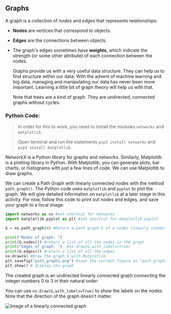 <!--title={Graphs}-->

<!--badges={Python:10}-->

<!--concepts={introToGraphs, pythonCode}-->

## Graphs

A graph is a collection of *nodes* and *edges* that represents relationships:

- **Nodes** are vertices that correspond to objects.

- **Edges** are the connections between objects.

- The graph's edges sometimes have **weights**, which indicate the strength (or some other attribute) of each connection between the nodes.

  Graphs provide us with a very useful data structure. They can help us to find structure within our data. With the advent of machine learning and big data, managing and manipulating our data has never been more important. Learning a little bit of graph theory will help us with that.
  
  Note that trees are a kind of graph. They are undirected, connected graphs without cycles.

### Python Code:

> In order for this to work, you need to install the modules `networkx` and `matplotlib`.
>
> Open terminal and run the statements `pip3 install networkx` and `pip3 install matplotlib`.

NetworkX is a Python library for graphs and networks. Similarly, Matplotlib is a plotting library in Python. With Matplotlib, you can generate plots, bar charts, or histograms with just a few lines of code. We can use Matplotlib to draw graphs.

We can create a Path Graph with linearly connected nodes with the method `path_graph()`. The Python code uses `matplotlib` and `pyplot` to plot the graph. We will give detailed information on `matplotlib` at a later stage in this activity. For now, follow this code to print out nodes and edges, and save your graph to a local image:

```python
import networkx as nx #set shortcut for networkx
import matplotlib.pyplot as plt #set shortcut for matplotlib.pyplot

G = nx.path_graph(4) #Return a path graph G of 4 nodes linearly connected by 4-1 edges

print("Nodes of graph: ")
print(G.nodes()) #return a list of all the nodes in the graph
print("Edges of graph: ")  #nx.draw(G,with_labels=True)
print(G.edges()) #return a list of all the edges
nx.draw(G) #Draw the graph G with Matplotlib
plt.savefig("path_graph1.png") #save the current figure as "path_graph1.png"
plt.show() # display the graph
```

The created graph is an undirected linearly connected graph connecting the integer numbers 0 to 3 in their natural order: 

You can use `nx.draw(G,with_labels=True)` to show the labels on the nodes. Note that the direction of the graph doesn't matter.

![Image of a linearly connected graph](../images/1.jpg)